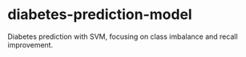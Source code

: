 # diabetes-prediction-model
Diabetes prediction with SVM, focusing on class imbalance and recall improvement.
